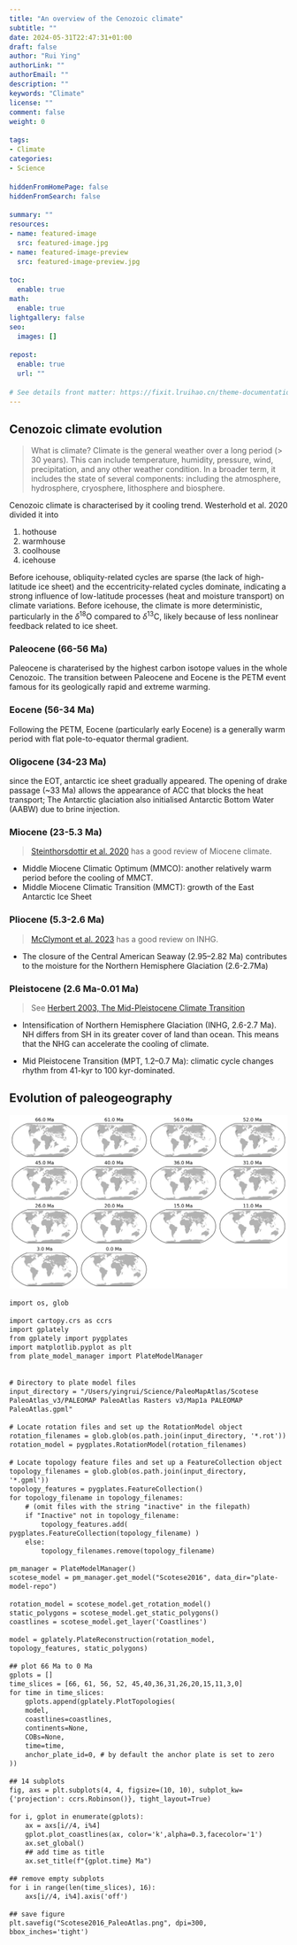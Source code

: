 ```yaml
---
title: "An overview of the Cenozoic climate"
subtitle: ""
date: 2024-05-31T22:47:31+01:00
draft: false
author: "Rui Ying"
authorLink: ""
authorEmail: ""
description: ""
keywords: "Climate"
license: ""
comment: false
weight: 0

tags:
- Climate
categories:
- Science

hiddenFromHomePage: false
hiddenFromSearch: false

summary: ""
resources:
- name: featured-image
  src: featured-image.jpg
- name: featured-image-preview
  src: featured-image-preview.jpg

toc:
  enable: true
math:
  enable: true
lightgallery: false
seo:
  images: []

repost:
  enable: true
  url: ""

# See details front matter: https://fixit.lruihao.cn/theme-documentation-content/#front-matter
---
```


<!--more-->
## Cenozoic climate evolution

> What is climate? Climate is the general weather over a long period (> 30 years). This can include temperature, humidity, pressure, wind, precipitation, and any other weather condition. In a broader term, it includes the state of several components: including the atmosphere, hydrosphere, cryosphere, lithosphere and biosphere.


Cenozoic climate is characterised by it cooling trend. Westerhold et al. 2020 divided it into 

1. hothouse
2. warmhouse
3. coolhouse
4. icehouse

Before icehouse, obliquity-related cycles are sparse (the lack of high-latitude ice sheet) and the eccentricity-related cycles dominate, indicating a strong influence of low-latitude processes (heat and moisture transport) on climate variations. Before icehouse, the climate  is more deterministic, particularly in the $\delta^{18}$O compared to $\delta^{13}$C, likely because of less nonlinear feedback related to ice sheet.

### Paleocene (66-56 Ma)
Paleocene is charaterised by the highest carbon isotope values in the whole Cenozoic. The transition between Paleocene and Eocene is the PETM event famous for its geologically rapid and extreme warming.

### Eocene (56-34 Ma)
Following the PETM, Eocene (particularly early Eocene) is a generally warm period with flat pole-to-equator thermal gradient.

### Oligocene (34-23 Ma)
since the EOT, antarctic ice sheet gradually appeared. The opening of drake passage (~33 Ma) allows the appearance of ACC that blocks the heat transport; The Antarctic glaciation also initialised Antarctic Bottom Water (AABW) due to brine injection.

### Miocene (23-5.3 Ma)
> [Steinthorsdottir et al. 2020](https://agupubs.onlinelibrary.wiley.com/doi/full/10.1029/2020PA004037) has a good review of Miocene climate.

* Middle Miocene Climatic Optimum (MMCO): another relatively warm period before the cooling of MMCT.
* Middle Miocene Climatic Transition (MMCT): growth of the East Antarctic Ice Sheet

### Pliocene (5.3-2.6 Ma)
> [McClymont et al. 2023](https://agupubs.onlinelibrary.wiley.com/doi/full/10.1029/2022RG000793) has a good review on INHG.
* The closure of the Central American Seaway (2.95–2.82 Ma) contributes to the moisture for the Northern Hemisphere Glaciation (2.6-2.7Ma)

### Pleistocene (2.6 Ma-0.01 Ma)
> See [Herbert 2003, The Mid-Pleistocene Climate Transition](https://www.annualreviews.org/content/journals/10.1146/annurev-earth-032320-104209)
* Intensification of Northern Hemisphere Glaciation (INHG, 2.6-2.7 Ma). NH differs from SH in its greater cover of land than ocean. This means that the NHG can accelerate the cooling of climate.

* Mid Pleistocene Transition (MPT, 1.2–0.7 Ma): climatic cycle changes rhythm from 41-kyr to 100 kyr-dominated.

## Evolution of paleogeography
![Paleo-coastline from Scotese et al. (2016). The figure is created using Gplately with the source codes attached below.](images/Scotese2016_PaleoAtlas.png "PaleoAtlas")

```python3
import os, glob

import cartopy.crs as ccrs
import gplately
from gplately import pygplates
import matplotlib.pyplot as plt
from plate_model_manager import PlateModelManager


# Directory to plate model files
input_directory = "/Users/yingrui/Science/PaleoMapAtlas/Scotese PaleoAtlas_v3/PALEOMAP PaleoAtlas Rasters v3/Map1a PALEOMAP PaleoAtlas.gpml"

# Locate rotation files and set up the RotationModel object
rotation_filenames = glob.glob(os.path.join(input_directory, '*.rot'))
rotation_model = pygplates.RotationModel(rotation_filenames)

# Locate topology feature files and set up a FeatureCollection object 
topology_filenames = glob.glob(os.path.join(input_directory, '*.gpml'))
topology_features = pygplates.FeatureCollection()
for topology_filename in topology_filenames:
    # (omit files with the string "inactive" in the filepath)
    if "Inactive" not in topology_filename:
        topology_features.add( pygplates.FeatureCollection(topology_filename) )
    else:
        topology_filenames.remove(topology_filename)

pm_manager = PlateModelManager()
scotese_model = pm_manager.get_model("Scotese2016", data_dir="plate-model-repo")

rotation_model = scotese_model.get_rotation_model()
static_polygons = scotese_model.get_static_polygons()
coastlines = scotese_model.get_layer('Coastlines')

model = gplately.PlateReconstruction(rotation_model, topology_features, static_polygons)

## plot 66 Ma to 0 Ma
gplots = []
time_slices = [66, 61, 56, 52, 45,40,36,31,26,20,15,11,3,0]
for time in time_slices:
    gplots.append(gplately.PlotTopologies(
    model,
    coastlines=coastlines,
    continents=None,
    COBs=None,
    time=time,
    anchor_plate_id=0, # by default the anchor plate is set to zero
))
    
## 14 subplots
fig, axs = plt.subplots(4, 4, figsize=(10, 10), subplot_kw={'projection': ccrs.Robinson()}, tight_layout=True)

for i, gplot in enumerate(gplots):
    ax = axs[i//4, i%4]
    gplot.plot_coastlines(ax, color='k',alpha=0.3,facecolor='1')
    ax.set_global()
    ## add time as title
    ax.set_title(f"{gplot.time} Ma")

## remove empty subplots
for i in range(len(time_slices), 16):
    axs[i//4, i%4].axis('off')

## save figure
plt.savefig("Scotese2016_PaleoAtlas.png", dpi=300, bbox_inches='tight')
```

